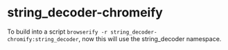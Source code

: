 string_decoder-chromeify
=============

To build into a script `browserify -r string_decoder-chromify:string_decoder`, now this will use the string_decoder namespace.